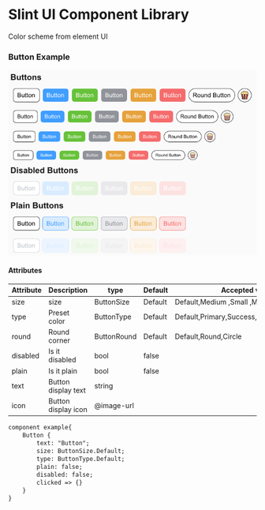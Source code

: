 # Slint UI Component Library

>

Color scheme from element UI

### Button Example

![img.png](images/buttons.png)

#### Attributes

| Attribute | Description         | type        | Default | Accepted values                             |
|-----------|---------------------|-------------|---------|---------------------------------------------|
| size      | size                | ButtonSize  | Default | Default,Medium ,Small ,Mini                 |
| type      | Preset color        | ButtonType  | Default | Default,Primary,Success,Info,Warning,Danger |
| round     | Round corner        | ButtonRound | Default | Default,Round,Circle                        |
| disabled  | Is it disabled      | bool        | false   |                                             |
| plain     | Is it plain         | bool        | false   |                                             |
| text      | Button display text | string      |         |                                             |
| icon      | Button display icon | @image-url  |         |                                             |

```slint
component example{
    Button {
        text: "Button";
        size: ButtonSize.Default;
        type: ButtonType.Default;
        plain: false;
        disabled: false;
        clicked => {}
    }
}
```